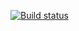 [![Build status](https://ci.appveyor.com/api/projects/status/19e46xapy2n3g9ho?svg=true)](https://ci.appveyor.com/project/Ka-Qessa/matchers)
